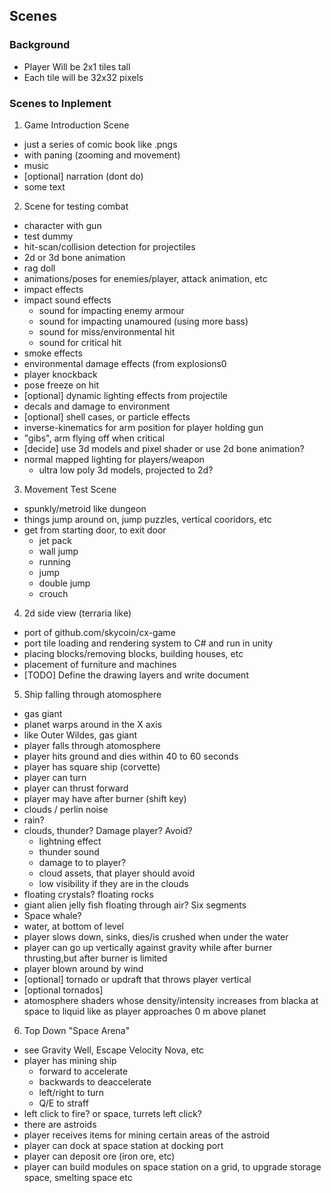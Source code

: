 ## Scenes

### Background

- Player Will be 2x1 tiles tall
- Each tile will be 32x32 pixels

### Scenes to Inplement
1. Game Introduction Scene
- just a series of comic book like .pngs
- with paning (zooming and movement)
- music
- [optional] narration (dont do)
- some text

2. Scene for testing combat
- character with gun
- test dummy
- hit-scan/collision detection for projectiles
- 2d or 3d bone animation
- rag doll
- animations/poses for enemies/player, attack animation, etc
- impact effects
- impact sound effects
  - sound for impacting enemy armour
  - sound for impacting unamoured (using more bass)
  - sound for miss/environmental hit
  - sound for critical hit
- smoke effects
- environmental damage effects (from explosions0
- player knockback
- pose freeze on hit
- [optional] dynamic lighting effects from projectile
- decals and damage to environment
- [optional] shell cases, or particle effects
- inverse-kinematics for arm position for player holding gun
- "gibs", arm flying off when critical
- [decide] use 3d models and pixel shader or use 2d bone animation?
- normal mapped lighting for players/weapon
  - ultra low poly 3d models, projected to 2d?

3. Movement Test Scene
- spunkly/metroid like dungeon
- things jump around on, jump puzzles, vertical cooridors, etc
- get from starting door, to exit door
  - jet pack
  - wall jump
  - running
  - jump
  - double jump
  - crouch

4. 2d side view (terraria like)
- port of github.com/skycoin/cx-game
- port tile loading and rendering system to C# and run in unity
- placing blocks/removing blocks, building houses, etc
- placement of furniture and machines
- [TODO] Define the drawing layers and write document

5. Ship falling through atomosphere
- gas giant
- planet warps around in the X axis
- like Outer Wildes, gas giant
- player falls through atomosphere
- player hits ground and dies within 40 to 60 seconds
- player has square ship (corvette)
- player can turn
- player can thrust forward
- player may have after burner (shift key)
- clouds / perlin noise
- rain?
- clouds, thunder? Damage player? Avoid?
  - lightning effect
  - thunder sound
  - damage to to player?
  - cloud assets, that player should avoid
  - low visibility if they are in the clouds
- floating crystals? floating rocks
- giant alien jelly fish floating through air? Six segments
- Space whale?
- water, at bottom of level
- player slows down, sinks, dies/is crushed when under the water
- player can go up vertically against gravity while after burner thrusting,but after burner is limited
- player blown around by wind
- [optional] tornado or updraft that throws player vertical
- [optional  tornados]
- atomosphere shaders whose density/intensity increases from blacka at space to liquid like as player approaches 0 m above planet

6. Top Down "Space Arena"
- see Gravity Well, Escape Velocity Nova, etc
- player has mining ship
  - forward to accelerate
  - backwards to deaccelerate
  - left/right to turn
  - Q/E to straff
- left click to fire? or space, turrets left click?
- there are astroids
- player receives items for mining certain areas of the astroid
- player can dock at space station at docking port
- player can deposit ore (iron ore, etc)
- player can build modules on space station on a grid, to upgrade storage space, smelting space etc
